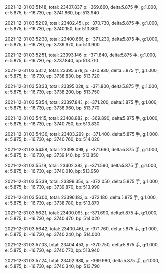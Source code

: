 2021-12-31 03:51:48, total: 23407.837, p: -369.660, delta:5.875 手, g:1.000, e: 5.875, b: -16.730, ep: 3741.860, bp: 513.940

2021-12-31 03:52:09, total: 23402.451, p: -370.730, delta:5.875 手, g:1.000, e: 5.875, b: -16.730, ep: 3740.150, bp: 513.860

2021-12-31 03:52:30, total: 23400.666, p: -371.230, delta:5.875 手, g:1.000, e: 5.875, b: -16.730, ep: 3739.970, bp: 513.900

2021-12-31 03:52:51, total: 23393.146, p: -371.840, delta:5.875 手, g:1.000, e: 5.875, b: -16.730, ep: 3737.840, bp: 513.710

2021-12-31 03:53:12, total: 23395.678, p: -370.930, delta:5.875 手, g:1.000, e: 5.875, b: -16.730, ep: 3738.830, bp: 513.720

2021-12-31 03:53:33, total: 23395.028, p: -371.800, delta:5.875 手, g:1.000, e: 5.875, b: -16.730, ep: 3738.200, bp: 513.750

2021-12-31 03:53:54, total: 23397.843, p: -371.200, delta:5.875 手, g:1.000, e: 5.875, b: -16.730, ep: 3738.960, bp: 513.770

2021-12-31 03:54:15, total: 23408.882, p: -369.890, delta:5.875 手, g:1.000, e: 5.875, b: -16.730, ep: 3740.750, bp: 513.830

2021-12-31 03:54:36, total: 23403.299, p: -371.400, delta:5.875 手, g:1.000, e: 5.875, b: -16.730, ep: 3740.760, bp: 514.020

2021-12-31 03:54:58, total: 23398.099, p: -371.660, delta:5.875 手, g:1.000, e: 5.875, b: -16.730, ep: 3739.140, bp: 513.850

2021-12-31 03:55:19, total: 23402.383, p: -371.590, delta:5.875 手, g:1.000, e: 5.875, b: -16.730, ep: 3740.010, bp: 513.950

2021-12-31 03:55:39, total: 23399.354, p: -372.050, delta:5.875 手, g:1.000, e: 5.875, b: -16.730, ep: 3739.870, bp: 513.990

2021-12-31 03:56:00, total: 23396.183, p: -372.180, delta:5.875 手, g:1.000, e: 5.875, b: -16.730, ep: 3738.780, bp: 513.870

2021-12-31 03:56:21, total: 23400.095, p: -371.690, delta:5.875 手, g:1.000, e: 5.875, b: -16.730, ep: 3740.470, bp: 514.020

2021-12-31 03:56:42, total: 23400.461, p: -371.760, delta:5.875 手, g:1.000, e: 5.875, b: -16.730, ep: 3740.240, bp: 514.000

2021-12-31 03:57:03, total: 23404.453, p: -370.750, delta:5.875 手, g:1.000, e: 5.875, b: -16.730, ep: 3740.770, bp: 513.940

2021-12-31 03:57:24, total: 23402.988, p: -369.980, delta:5.875 手, g:1.000, e: 5.875, b: -16.730, ep: 3740.340, bp: 513.790